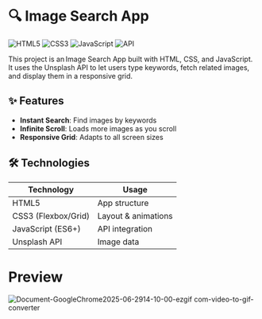 # 🔍 Image Search App

![HTML5](https://img.shields.io/badge/HTML5-E34F26?logo=html5&logoColor=white)
![CSS3](https://img.shields.io/badge/CSS3-1572B6?logo=css3&logoColor=white)
![JavaScript](https://img.shields.io/badge/JavaScript-ES6+-yellow)
![API](https://img.shields.io/badge/API-Unsplash-orange)

This project is an Image Search App built with HTML, CSS, and JavaScript. It uses the Unsplash API to let users type keywords, fetch related images, and display them in a responsive grid. 

## ✨ Features
- **Instant Search**: Find images by keywords
- **Infinite Scroll**: Loads more images as you scroll
- **Responsive Grid**: Adapts to all screen sizes


## 🛠️ Technologies
| Technology | Usage |
|------------|-------|
| HTML5 | App structure |
| CSS3 (Flexbox/Grid) | Layout & animations |
| JavaScript (ES6+) | API integration |
| Unsplash API | Image data |

# Preview 
![Document-GoogleChrome2025-06-2914-10-00-ezgif com-video-to-gif-converter](https://github.com/user-attachments/assets/1b6bdf27-7984-4d82-bfa2-acbc64a2f02d)
